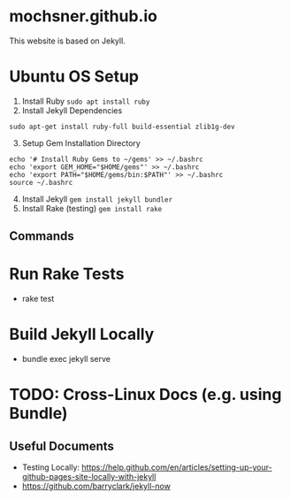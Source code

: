 # mochsner.github.io
This website is based on Jekyll.

# Ubuntu OS Setup
1. Install Ruby `sudo apt install ruby`
2. Install Jekyll Dependencies
```
sudo apt-get install ruby-full build-essential zlib1g-dev
```
3. Setup Gem Installation Directory
```
echo '# Install Ruby Gems to ~/gems' >> ~/.bashrc
echo 'export GEM_HOME="$HOME/gems"' >> ~/.bashrc
echo 'export PATH="$HOME/gems/bin:$PATH"' >> ~/.bashrc
source ~/.bashrc
```
4. Install Jekyll `gem install jekyll bundler`
5. Install Rake (testing) `gem install rake`

## Commands
# Run Rake Tests
- rake test
# Build Jekyll Locally
- bundle exec jekyll serve

# TODO: Cross-Linux Docs (e.g. using Bundle)

## Useful Documents
* Testing Locally: https://help.github.com/en/articles/setting-up-your-github-pages-site-locally-with-jekyll
* https://github.com/barryclark/jekyll-now
